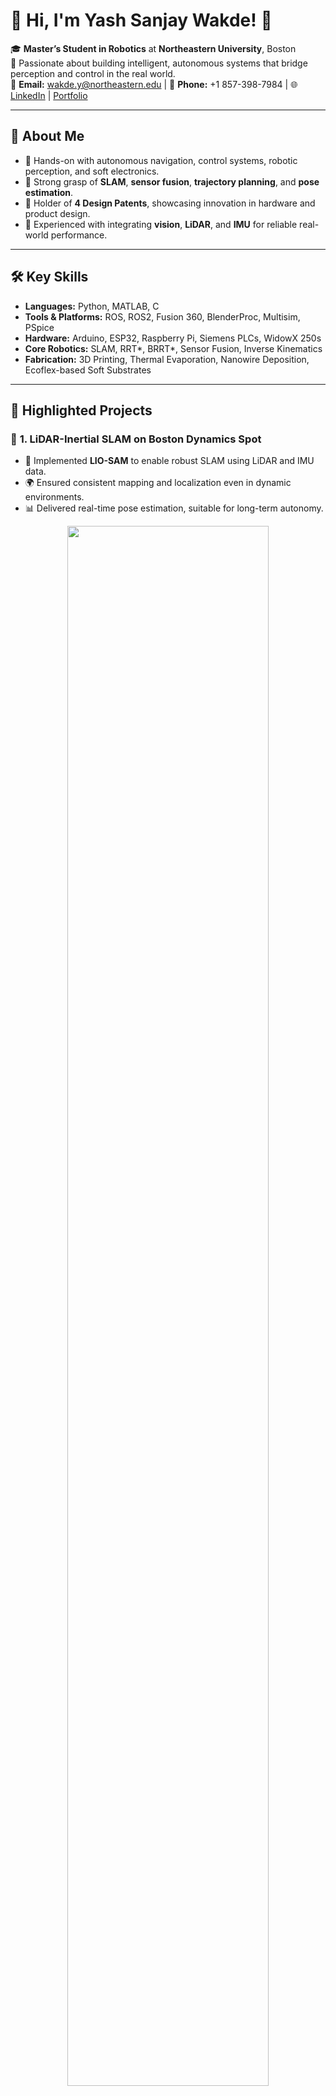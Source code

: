 # 👋 Hi, I'm Yash Sanjay Wakde! 🚀

🎓 **Master’s Student in Robotics** at **Northeastern University**, Boston  
📍 Passionate about building intelligent, autonomous systems that bridge perception and control in the real world.  
📧 **Email:** wakde.y@northeastern.edu | 📱 **Phone:** +1 857-398-7984 | 🌐 [LinkedIn](https://linkedin.com/in/yash-wakde444/) | [Portfolio](https://yashwakde.my.canva.site/)

---

## 🌟 About Me

- 🤖 Hands-on with autonomous navigation, control systems, robotic perception, and soft electronics.
- 🧠 Strong grasp of **SLAM**, **sensor fusion**, **trajectory planning**, and **pose estimation**.
- 📜 Holder of **4 Design Patents**, showcasing innovation in hardware and product design.
- 🧪 Experienced with integrating **vision**, **LiDAR**, and **IMU** for reliable real-world performance.

---

## 🛠️ Key Skills

- **Languages:** Python, MATLAB, C  
- **Tools & Platforms:** ROS, ROS2, Fusion 360, BlenderProc, Multisim, PSpice  
- **Hardware:** Arduino, ESP32, Raspberry Pi, Siemens PLCs, WidowX 250s  
- **Core Robotics:** SLAM, RRT*, BRRT*, Sensor Fusion, Inverse Kinematics  
- **Fabrication:** 3D Printing, Thermal Evaporation, Nanowire Deposition, Ecoflex-based Soft Substrates  

---

## 📂 Highlighted Projects

### 🔹 **1. LiDAR-Inertial SLAM on Boston Dynamics Spot**
- 🦾 Implemented **LIO-SAM** to enable robust SLAM using LiDAR and IMU data.  
- 🌍 Ensured consistent mapping and localization even in dynamic environments.  
- 📊 Delivered real-time pose estimation, suitable for long-term autonomy.  
<div align="center">
	<img width = "80%" src="spot2.JPG">
</div>

---

### 🔹 **2. Autonomous Robotic Sketching System**
- ✍️ Developed a full robotic sketch pipeline using **Trossen WidowX 250s**.  
- 🖼️ Transformed portraits into clean drawable paths using edge detection and graph theory.  
- 🛠️ Addressed challenges like IK stability, waypoint optimization, and tool holding precision.  
<div align="center">
	<img width = "80%" src="rss.png">
</div>

---

### 🔹 **3. Stretchable Nanowire-Based Strain Sensor for Robotics**
- 🧪 Fabricated a **serpentine-structured strain sensor** with AgNWs and Ecoflex 0031.  
- 📏 Achieved a gauge factor ~26K and strain detection up to 23%.  
- ✔️ Application areas include **robotic e-skin**, **HMI**, **biomedical wearables**, and **soft robotics**.  
- 💡 Tackled fabrication challenges like gold adhesion, encapsulation, and uniform nanowire dispersion.  
<div align="center">
	<img width = "80%" src="strain.png">
</div>

---

### 🔹 **4. Deep Object Pose Estimation Using DOPE**
- 📦 Trained a fully convolutional pose estimator on **synthetic data** using BlenderProc.  
- 🎯 Achieved 6-DoF pose estimation in real-time via **PnP with RGB input only**.  
- 🧠 Designed multi-object pipelines with belief maps and affinity fields.  
<div align="center">
	<img width = "80%" src="Dope ss.png">
</div>

---

### 🔹 **5. GPS & IMU Sensor Fusion in ROS2**
- 🌐 Implemented dead reckoning by fusing **GPS** and **IMU** data streams.  
- 🔧 Tuned for dynamic calibration, sensor noise filtering, and drift mitigation.  
- 📍 Used for trajectory tracking in automotive-scale robots.
<div align="center">
	<img width = "80%" src="gps.jpg">
</div>
---

### 🔹 **6. Advanced Path Planning: BRRT***
- 🚀 Developed a **bi-directional RRT*** variant for high-efficiency path planning.  
- 📈 Benchmarked against traditional RRT/RRT*, showing faster convergence and optimal path quality.  
<div align="center">
	<img width = "80%" src="brrtstar 2.png">
</div>

---

### 🔹 **7. AI-Based Sapling Growth Monitoring System**
- 🌱 Designed a tripod-mounted vision system to monitor sapling growth with AI.  
- 📷 Featured an **auto-leveling mechanism** (patented) to ensure consistent image capture.  
- 🌾 Improved precision agriculture through vision-based growth tracking.  
<div align="center">
	<img width = "80%" src="bamboo tracker.png">
</div>

---

## 🏆 Achievements & Patents

- **4 Design Patents** for practical engineering innovation:
  - 🎯 [**Auto-Leveling Tripod** for AI Sapling Monitoring](https://search.ipindia.gov.in/DesignQRStatus/PDF_Viewer.aspx?AppNo=NDE3MjYwLTAwMQ==&CNo=MTc0MTgw)
  - 🎯 [**Smart Pill Bottle**](https://search.ipindia.gov.in/DesignQRStatus/PDF_Viewer.aspx?AppNo=Mzg2MTUxLTAwMQ==&CNo=MTQxODc5)
  - 🎯 [**Automatic Oil Dispenser**](https://search.ipindia.gov.in/DesignQRStatus/PDF_Viewer.aspx?AppNo=NDIwNDI5LTAwMQ==&CNo=MTc3NjY4)
  - 🎯 [**Duo Duster**](https://search.ipindia.gov.in/DesignQRStatus/PDF_Viewer.aspx?AppNo=Mzg2Njc3LTAwMQ==&CNo=MTQxNjE0)

---

## 🌐 Let's Connect!

- 📝 **LinkedIn:** [linkedin.com/in/yash-wakde444/](https://linkedin.com/in/yash-wakde444/)  
- 📫 **Email:** wakde.y@northeastern.edu  
- 💬 Always open to internships, collaborations, and new ideas in robotics, AI, or automation.

---

⚡ *“Let’s build the future of robotics together!”* ⚡
